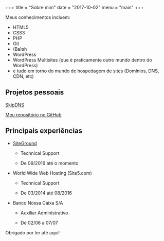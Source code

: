 +++
title = "Sobre mim"
date = "2017-10-02"
menu = "main"
+++

Meus conhecimentos incluem:

* HTML5
* CSS3
* PHP
* Git
* (Ba)sh
* WordPress
* WordPress Multisites (que é praticamente outro mundo dentro do WordPress)
* e tudo em torno do mundo de hospedagem de sites (Domínios, DNS, CDN, etc)

## Projetos pessoais

[SkipDNS](https://skipdns.link)

[Meu repositório no GitHub](https://github.com/renatofrota)

## Principais experiências

* [SiteGround](http://www.siteground.com/go/renatofrota)

  * Technical Support

  * De 09/2016 até o momento

* World Wide Web Hosting (Site5.com)

  * Technical Support

  * De 03/2014 até 08/2016

* Banco Nossa Caixa S/A

  * Auxiliar Administrativo

  * De 02/06 a 07/07

Obrigado por ler até aqui!
